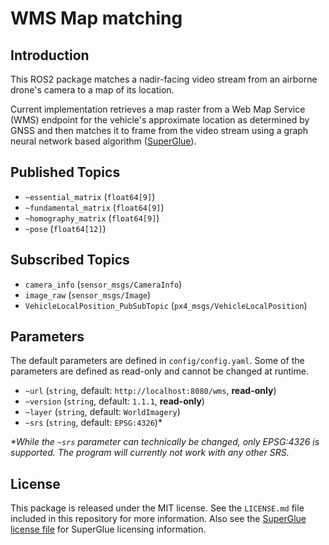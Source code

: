 # WMS Map matching

## Introduction

This ROS2 package matches a nadir-facing video stream from an airborne drone's camera to a map of its location.

Current implementation retrieves a map raster from a Web Map Service (WMS) endpoint for the vehicle's approximate
location as determined by GNSS and then matches it to frame from the video stream using a graph neural network based 
algorithm ([SuperGlue](https://github.com/magicleap/SuperGluePretrainedNetwork)).

## Published Topics

- `~essential_matrix` (`float64[9]`)
- `~fundamental_matrix` (`float64[9]`)
- `~homography_matrix` (`float64[9]`)
- `~pose` (`float64[12]`)

## Subscribed Topics

- `camera_info` (`sensor_msgs/CameraInfo`)
- `image_raw` (`sensor_msgs/Image`)
- `VehicleLocalPosition_PubSubTopic` (`px4_msgs/VehicleLocalPosition`)

## Parameters

The default parameters are defined in `config/config.yaml`. Some of the parameters are defined as read-only and cannot
be changed at runtime.

- `~url` (`string`, default: `http://localhost:8080/wms`, **read-only**)
- `~version` (`string`, default: `1.1.1`, **read-only**)
- `~layer` (`string`, default: `WorldImagery`)
- `~srs` (`string`, default: `EPSG:4326`)\*

*\*While the `~srs` parameter can technically be changed, only EPSG:4326 is supported. 
The program will currently not work with any other SRS.*

## License

This package is released under the MIT license. See the `LICENSE.md` file included in this repository for more
information. Also see the
[SuperGlue license file](https://github.com/magicleap/SuperGluePretrainedNetwork/blob/master/LICENSE) for SuperGlue
licensing information.